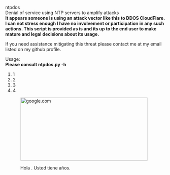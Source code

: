 
ntpdos<br />
Denial of service using NTP servers to amplify attacks <br />
<strong> It appears someone is using an attack vector like this to DDOS CloudFlare. I can not stress enough I have no involvement or participation in any such actions. This script is provided as is and its up to the end user to make mature and legal decisions about its usage. 
</strong>

If you need assistance mitigating this threat please contact me at my email listed on my github profile.


Usage:<br />
<b>Please consult ntpdos.py -h</b>
<br />

<ol>
   <li>1</li>
    <li>2</li>
     <li>3</li>
      <li>4</li>
  <ol>
    <img src="https://techtipsnreview.com/wp-content/uploads/2021/03/sua-loi-busybox-initramfs.jpg" alt="google.com" width="400" height="200">

    
Hola <?php echo htmlspecialchars($_POST['nombre']); ?>.
Usted tiene <?php echo (int)$_POST['edad']; ?> años.
   
